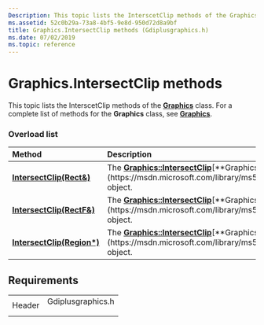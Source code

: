 ```yaml
---
Description: This topic lists the InterscetClip methods of the Graphics class. For a complete list of methods for the Graphics class, see Graphics.
ms.assetid: 52c0b29a-73a8-4bf5-9e8d-950d72d8a9bf
title: Graphics.IntersectClip methods (Gdiplusgraphics.h)
ms.date: 07/02/2019
ms.topic: reference
---
```


# Graphics.IntersectClip methods

This topic lists the InterscetClip methods of the [**Graphics**](https://msdn.microsoft.com/library/ms534453(v=VS.85).aspx) class. For a complete list of methods for the **Graphics** class, see [**Graphics**](https://msdn.microsoft.com/library/ms534453(v=VS.85).aspx).

### Overload list



| Method                                                                             | Description                                                                                                                                                              |
|:-----------------------------------------------------------------------------------|:-------------------------------------------------------------------------------------------------------------------------------------------------------------------------|
| [**IntersectClip(Rect&)**](https://msdn.microsoft.com/library/ms535943(v=VS.85).aspx)   | The [**Graphics::IntersectClip**](https://msdn.microsoft.com/library/ms535943(v=VS.85).aspx)[**Graphics**](https://msdn.microsoft.com/library/ms534453(v=VS.85).aspx)**Graphics** object.<br/>  |
| [**IntersectClip(RectF&)**](https://msdn.microsoft.com/library/ms535945(v=VS.85).aspx) | The [**Graphics::IntersectClip**](https://msdn.microsoft.com/library/ms535945(v=VS.85).aspx)[**Graphics**](https://msdn.microsoft.com/library/ms534453(v=VS.85).aspx)**Graphics** object.<br/> |
| [**IntersectClip(Region\*)**](https://msdn.microsoft.com/library/ms535944(v=VS.85).aspx)   | The [**Graphics::IntersectClip**](https://msdn.microsoft.com/library/ms535944(v=VS.85).aspx)[**Graphics**](https://msdn.microsoft.com/library/ms534453(v=VS.85).aspx)**Graphics** object.<br/>     |



## Requirements



|                   |                                                                                              |
|-------------------|----------------------------------------------------------------------------------------------|
| Header<br/> | <dl> <dt>Gdiplusgraphics.h</dt> </dl> |



 

 




